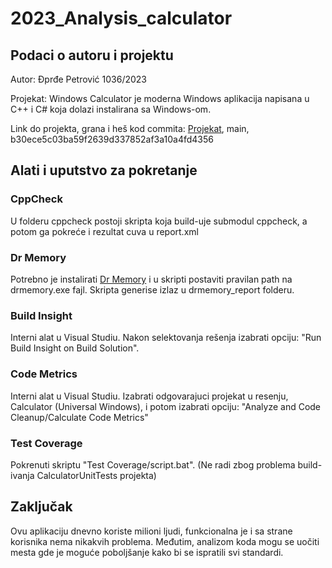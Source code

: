 # 2023_Analysis_calculator

## Podaci o autoru i projektu
Autor: Đprđe Petrović 1036/2023

Projekat: Windows Calculator je moderna Windows aplikacija napisana u C++ i C# koja dolazi instalirana sa Windows-om.

Link do projekta, grana i heš kod commita: [Projekat](https://github.com/microsoft/calculator), main, b30ece5c03ba59f2639d337852af3a10a4fd4356

## Alati i uputstvo za pokretanje

### CppCheck
U folderu cppcheck postoji skripta koja build-uje submodul cppcheck, a potom ga pokreće i rezultat cuva u report.xml

### Dr Memory
Potrebno je instalirati [Dr Memory](https://drmemory.org/page_download.html) i u skripti postaviti pravilan path na drmemory.exe fajl. Skripta generise izlaz u drmemory_report folderu.  

### Build Insight 
Interni alat u Visual Studiu. Nakon selektovanja rešenja izabrati opciju: "Run Build Insight on Build Solution".

### Code Metrics
Interni alat u Visual Studiu. Izabrati odgovarajuci projekat u resenju, Calculator (Universal Windows), i potom izabrati opciju: "Analyze and Code Cleanup/Calculate Code Metrics" 

### Test Coverage
Pokrenuti skriptu "Test Coverage/script.bat". (Ne radi zbog problema build-ivanja CalculatorUnitTests projekta)


## Zaključak
Ovu aplikaciju dnevno koriste milioni ljudi, funkcionalna je i sa strane korisnika nema nikakvih problema. Međutim, analizom koda mogu se uočiti mesta gde je moguće poboljšanje kako bi se ispratili svi standardi.
